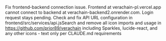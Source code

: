 ﻿Fix frontend-backend connection issue. Frontend at verachain-pl.vercel.app cannot connect to backend at verachain-backend2.onrender.com. Login request stays pending. Check and fix API URL configuration in frontend/src/services/api.jsSearch and remove all icon imports and usage in https://github.com/prior89/verachain including Sparkles, lucide-react, and any other icons - text only per CLAUDE.md requirements